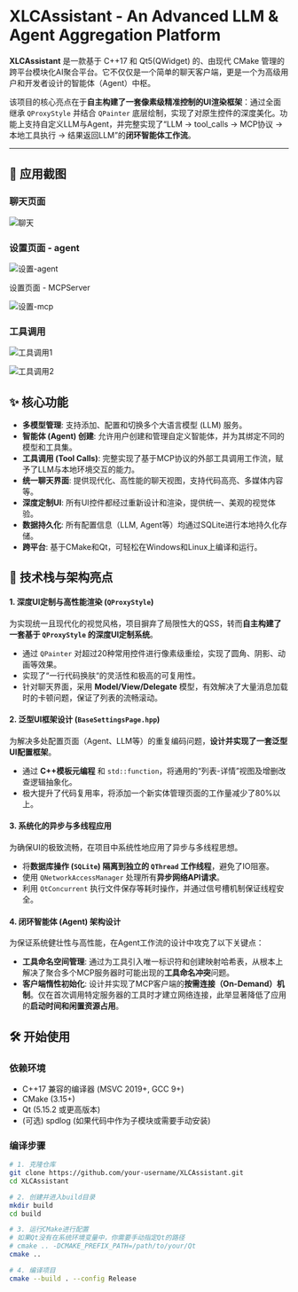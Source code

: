 
# XLCAssistant - An Advanced LLM & Agent Aggregation Platform

**XLCAssistant** 是一款基于 C++17 和 Qt5(QWidget) 的、由现代 CMake 管理的跨平台模块化AI聚合平台。它不仅仅是一个简单的聊天客户端，更是一个为高级用户和开发者设计的智能体（Agent）中枢。

该项目的核心亮点在于**自主构建了一套像素级精准控制的UI渲染框架**：通过全面继承 `QProxyStyle` 并结合 `QPainter` 底层绘制，实现了对原生控件的深度美化。功能上支持自定义LLM与Agent，并完整实现了“LLM → tool_calls → MCP协议 → 本地工具执行 → 结果返回LLM”的**闭环智能体工作流**。

---

## 📸 应用截图

### 聊天页面

![聊天](./assets/聊天.png)

### 设置页面 - agent

![设置-agent](./assets/设置-agent.png)

设置页面 - MCPServer

![设置-mcp](./assets/设置-mcp.png)

### 工具调用

![工具调用1](./assets/工具调用1.png)

![工具调用2](./assets/工具调用2.png)

## ✨ 核心功能

-   **多模型管理**: 支持添加、配置和切换多个大语言模型 (LLM) 服务。
-   **智能体 (Agent) 创建**: 允许用户创建和管理自定义智能体，并为其绑定不同的模型和工具集。
-   **工具调用 (Tool Calls)**: 完整实现了基于MCP协议的外部工具调用工作流，赋予了LLM与本地环境交互的能力。
-   **统一聊天界面**: 提供现代化、高性能的聊天视图，支持代码高亮、多媒体内容等。
-   **深度定制UI**: 所有UI控件都经过重新设计和渲染，提供统一、美观的视觉体验。
-   **数据持久化**: 所有配置信息（LLM, Agent等）均通过SQLite进行本地持久化存储。
-   **跨平台**: 基于CMake和Qt，可轻松在Windows和Linux上编译和运行。

## 🚀 技术栈与架构亮点

#### 1. 深度UI定制与高性能渲染 (`QProxyStyle`)

为实现统一且现代化的视觉风格，项目摒弃了局限性大的QSS，转而**自主构建了一套基于 `QProxyStyle` 的深度UI定制系统**。
-   通过 `QPainter` 对超过20种常用控件进行像素级重绘，实现了圆角、阴影、动画等效果。
-   实现了“一行代码换肤“的灵活性和极高的可复用性。
-   针对聊天界面，采用 **Model/View/Delegate** 模型，有效解决了大量消息加载时的卡顿问题，保证了列表的流畅滚动。

#### 2. 泛型UI框架设计 (`BaseSettingsPage.hpp`)

为解决多处配置页面（Agent、LLM等）的重复编码问题，**设计并实现了一套泛型UI配置框架**。
-   通过 **C++模板元编程** 和 `std::function`，将通用的“列表-详情”视图及增删改查逻辑抽象化。
-   极大提升了代码复用率，将添加一个新实体管理页面的工作量减少了80%以上。

#### 3. 系统化的异步与多线程应用

为确保UI的极致流畅，在项目中系统性地应用了异步与多线程思想。
-   将**数据库操作 (`SQLite`) 隔离到独立的 `QThread` 工作线程**，避免了IO阻塞。
-   使用 `QNetworkAccessManager` 处理所有**异步网络API请求**。
-   利用 `QtConcurrent` 执行文件保存等耗时操作，并通过信号槽机制保证线程安全。

#### 4. 闭环智能体 (Agent) 架构设计

为保证系统健壮性与高性能，在Agent工作流的设计中攻克了以下关键点：
-   **工具命名空间管理**: 通过为工具引入唯一标识符和创建映射哈希表，从根本上解决了聚合多个MCP服务器时可能出现的**工具命名冲突**问题。
-   **客户端惰性初始化**: 设计并实现了MCP客户端的**按需连接（On-Demand）机制**。仅在首次调用特定服务器的工具时才建立网络连接，此举显著降低了应用的**启动时间和闲置资源占用**。

## 🛠️ 开始使用

### 依赖环境

-   C++17 兼容的编译器 (MSVC 2019+, GCC 9+)
-   CMake (3.15+)
-   Qt (5.15.2 或更高版本)
-   (可选) spdlog (如果代码中作为子模块或需要手动安装)

### 编译步骤

```bash
# 1. 克隆仓库
git clone https://github.com/your-username/XLCAssistant.git
cd XLCAssistant

# 2. 创建并进入build目录
mkdir build
cd build

# 3. 运行CMake进行配置
# 如果Qt没有在系统环境变量中，你需要手动指定Qt的路径
# cmake .. -DCMAKE_PREFIX_PATH=/path/to/your/Qt
cmake ..

# 4. 编译项目
cmake --build . --config Release
```